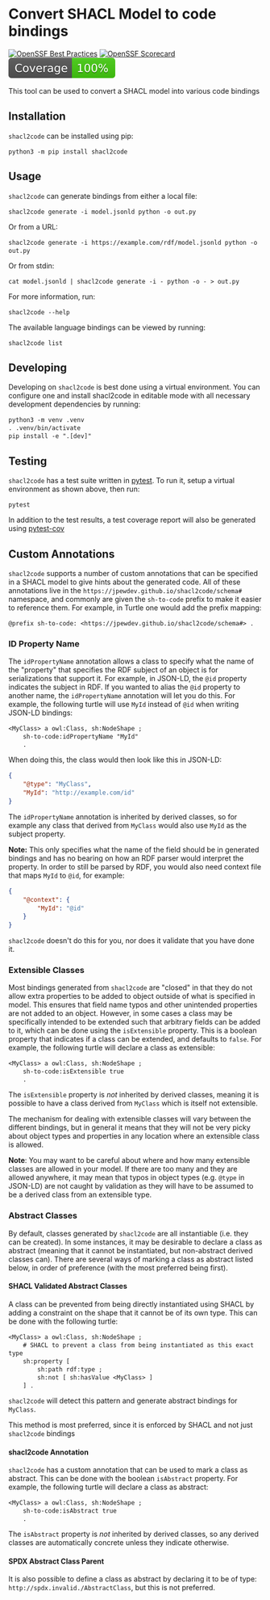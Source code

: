 # Convert SHACL Model to code bindings

[![OpenSSF Best Practices](https://www.bestpractices.dev/projects/9999/badge)](https://www.bestpractices.dev/projects/9999)
[![OpenSSF Scorecard](https://api.scorecard.dev/projects/github.com/JPEWdev/shacl2code/badge)](https://scorecard.dev/viewer/?uri=github.com/JPEWdev/shacl2code)
[![Coverage Report](https://raw.githubusercontent.com/JPEWdev/shacl2code/python-coverage-comment-action-data/badge.svg)](https://htmlpreview.github.io/?https://github.com/JPEWdev/shacl2code/blob/python-coverage-comment-action-data/htmlcov/index.html)

This tool can be used to convert a SHACL model into various code bindings

## Installation

`shacl2code` can be installed using pip:

```shell
python3 -m pip install shacl2code
```

## Usage

`shacl2code` can generate bindings from either a local file:

```shell
shacl2code generate -i model.jsonld python -o out.py
```

Or from a URL:

```shell
shacl2code generate -i https://example.com/rdf/model.jsonld python -o out.py
```

Or from stdin:

```shell
cat model.jsonld | shacl2code generate -i - python -o - > out.py
```

For more information, run:

```shell
shacl2code --help
```

The available language bindings can be viewed by running:

```shell
shacl2code list
```

## Developing

Developing on `shacl2code` is best done using a virtual environment. You can
configure one and install shacl2code in editable mode with all necessary
development dependencies by running:

```shell
python3 -m venv .venv
. .venv/bin/activate
pip install -e ".[dev]"
```

## Testing

`shacl2code` has a test suite written in [pytest][pytest]. To run it, setup a
virtual environment as shown above, then run:

```shell
pytest
```

In addition to the test results, a test coverage report will also be generated
using [pytest-cov][pytest-cov]

## Custom Annotations

`shacl2code` supports a number of custom annotations that can be specified in a
SHACL model to give hints about the generated code. All of these annotations
live in the `https://jpewdev.github.io/shacl2code/schema#` namespace, and
commonly are given the `sh-to-code` prefix to make it easier to reference them.
For example, in Turtle one would add the prefix mapping:

```ttl
@prefix sh-to-code: <https://jpewdev.github.io/shacl2code/schema#> .
```

### ID Property Name

The `idPropertyName` annotation allows a class to specify what the name of the
"property" that specifies the RDF subject of an object is for serializations
that support it. For example, in JSON-LD, the `@id` property indicates the
subject in RDF. If you wanted to alias the `@id` property to another name, the
`idPropertyName` annotation will let you do this. For example, the following
turtle will use `MyId` instead of `@id` when writing JSON-LD bindings:

```ttl
<MyClass> a owl:Class, sh:NodeShape ;
    sh-to-code:idPropertyName "MyId"
    .
```

When doing this, the class would then look like this in JSON-LD:

```json
{
    "@type": "MyClass",
    "MyId": "http://example.com/id"
}
```

The `idPropertyName` annotation is inherited by derived classes, so for example
any class that derived from `MyClass` would also use `MyId` as the subject
property.

**Note:** This only specifies what the name of the field should be in generated
bindings and has no bearing on how an RDF parser would interpret the property.
In order to still be parsed by RDF, you would also need context file that maps
`MyId` to `@id`, for example:

```json
{
    "@context": {
        "MyId": "@id"
    }
}
```

`shacl2code` doesn't do this for you, nor does it validate that you have done
it.

### Extensible Classes

Most bindings generated from `shacl2code` are "closed" in that they do not
allow extra properties to be added to object outside of what is specified in
model. This ensures that field name typos and other unintended properties are
not added to an object. However, in some cases a class may be specifically
intended to be extended such that arbitrary fields can be added to it, which
can be done using the `isExtensible` property. This is a boolean property that
indicates if a class can be extended, and defaults to `false`. For example, the
following turtle will declare a class as extensible:

```ttl
<MyClass> a owl:Class, sh:NodeShape ;
    sh-to-code:isExtensible true
    .
```

The `isExtensible` property is _not_ inherited by derived classes, meaning it
is possible to have a class derived from `MyClass` which is itself not
extensible.

The mechanism for dealing with extensible classes will vary between the
different bindings, but in general it means that they will not be very picky
about object types and properties in any location where an extensible class is
allowed.

**Note**: You may want to be careful about where and how many extensible
classes are allowed in your model. If there are too many and they are allowed
anywhere, it may mean that typos in object types (e.g. `@type` in JSON-LD) are
not caught by validation as they will have to be assumed to be a derived class
from an extensible type.

### Abstract Classes

By default, classes generated by `shacl2code` are all instantiable (i.e. they
can be created). In some instances, it may be desirable to declare a class as
abstract (meaning that it cannot be instantiated, but non-abstract derived
classes can). There are several ways of marking a class as abstract listed
below, in order of preference (with the most preferred being first).

#### SHACL Validated Abstract Classes

A class can be prevented from being directly instantiated using SHACL by adding
a constraint on the shape that it cannot be of its own type. This can be done
with the following turtle:

```ttl
<MyClass> a owl:Class, sh:NodeShape ;
    # SHACL to prevent a class from being instantiated as this exact type
    sh:property [
        sh:path rdf:type ;
        sh:not [ sh:hasValue <MyClass> ]
    ] .
```

`shacl2code` will detect this pattern and generate abstract bindings for
`MyClass`.

This method is most preferred, since it is enforced by SHACL and not just
`shacl2code` bindings

#### shacl2code Annotation

`shacl2code` has a custom annotation that can be used to mark a class as
abstract. This can be done with the boolean `isAbstract` property. For
example, the following turtle will declare a class as abstract:

```ttl
<MyClass> a owl:Class, sh:NodeShape ;
    sh-to-code:isAbstract true
    .
```

The `isAbstract` property is _not_ inherited by derived classes, so any derived
classes are automatically concrete unless they indicate otherwise.

#### SPDX Abstract Class Parent

It is also possible to define a class as abstract by declaring it to be of
type: `http://spdx.invalid./AbstractClass`, but this is not preferred.

[pytest]: https://www.pytest.org
[pytest-cov]: https://pytest-cov.readthedocs.io/en/latest/

